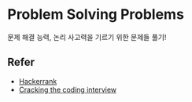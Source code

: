 # Problem Solving Problems
문제 해결 능력, 논리 사고력을 기르기 위한 문제들 풀기!

## Refer
- [Hackerrank](https://hackerrank.com)
- [Cracking the coding interview](https://github.com/aria-grande/cracking-the-coding-interview)
